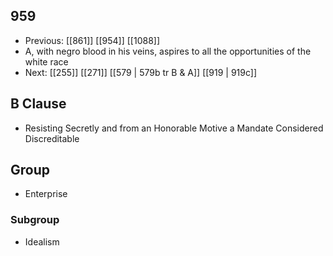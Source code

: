 ## 959
- Previous: [[861]] [[954]] [[1088]] 
- A, with negro blood in his veins, aspires to all the opportunities of the white race
- Next: [[255]] [[271]] [[579 | 579b tr B &amp; A]] [[919 | 919c]] 

## B Clause
- Resisting Secretly and from an Honorable Motive a Mandate Considered Discreditable

## Group
- Enterprise

### Subgroup
- Idealism

